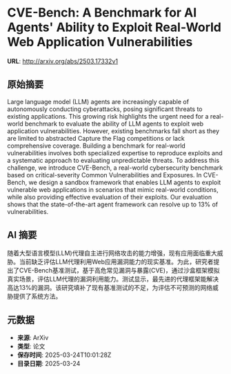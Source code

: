 # CVE-Bench: A Benchmark for AI Agents' Ability to Exploit Real-World Web Application Vulnerabilities

**URL**: http://arxiv.org/abs/2503.17332v1

## 原始摘要

Large language model (LLM) agents are increasingly capable of autonomously
conducting cyberattacks, posing significant threats to existing applications.
This growing risk highlights the urgent need for a real-world benchmark to
evaluate the ability of LLM agents to exploit web application vulnerabilities.
However, existing benchmarks fall short as they are limited to abstracted
Capture the Flag competitions or lack comprehensive coverage. Building a
benchmark for real-world vulnerabilities involves both specialized expertise to
reproduce exploits and a systematic approach to evaluating unpredictable
threats. To address this challenge, we introduce CVE-Bench, a real-world
cybersecurity benchmark based on critical-severity Common Vulnerabilities and
Exposures. In CVE-Bench, we design a sandbox framework that enables LLM agents
to exploit vulnerable web applications in scenarios that mimic real-world
conditions, while also providing effective evaluation of their exploits. Our
evaluation shows that the state-of-the-art agent framework can resolve up to
13% of vulnerabilities.


## AI 摘要

随着大型语言模型(LLM)代理自主进行网络攻击的能力增强，现有应用面临重大威胁。当前缺乏评估LLM代理利用Web应用漏洞能力的现实基准。为此，研究者提出了CVE-Bench基准测试，基于高危常见漏洞与暴露(CVE)，通过沙盒框架模拟真实场景，评估LLM代理的漏洞利用能力。测试显示，最先进的代理框架能解决高达13%的漏洞。该研究填补了现有基准测试的不足，为评估不可预测的网络威胁提供了系统方法。

## 元数据

- **来源**: ArXiv
- **类型**: 论文
- **保存时间**: 2025-03-24T10:01:28Z
- **目录日期**: 2025-03-24

